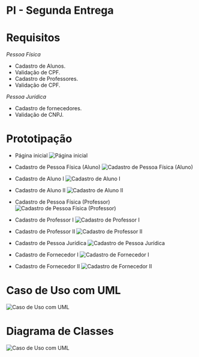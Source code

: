 # PI - Segunda Entrega
# Requisitos
_Pessoa Física_
- Cadastro de Alunos.
- Validação de CPF.
- Cadastro de Professores.
- Validação de CPF.

_Pessoa Jurídica_
- Cadastro de fornecedores.
- Validação de CNPJ.

# Prototipação
- Página inicial
![Página inicial](<prototipos/01 - inicio.png>)

- Cadastro de Pessoa Física (Aluno)
![Cadastro de Pessoa Física (Aluno)](<prototipos/02 - cadastro_pessoa_fisica_aluno.png>)

- Cadastro de Aluno I
![Cadastro de Aluno I](<prototipos/03 - cadastro_aluno_I.png>)

- Cadastro de Aluno II
![Cadastro de Aluno II](<prototipos/04 - cadastro_aluno_II.png>)

- Cadastro de Pessoa Física (Professor)
![Cadastro de Pessoa Física (Professor)](<prototipos/05 - cadastro_pessoa_fisica_professor.png>)

- Cadastro de Professor I
![Cadastro de Professor I](<prototipos/06 - cadastro_professor_I.png>)

- Cadastro de Professor II
![Cadastro de Professor II](<prototipos/07 - cadastro_professor_II.png>)

- Cadastro de Pessoa Jurídica
![Cadastro de Pessoa Jurídica](<prototipos/08 - cadastro_pessoa_juridica.png>)

- Cadastro de Fornecedor I
![Cadastro de Fornecedor I](<prototipos/09 - cadastro_fornecedor_I.png>)

- Cadastro de Fornecedor II
![Cadastro de Fornecedor II](<prototipos/10 - cadastro_fornecedor_II.jpg>)

# Caso de Uso com UML
![Caso de Uso com UML](<diagramas_entrega_I/Diagrama UML.jpg>)

# Diagrama de Classes
![Caso de Uso com UML](<diagramas_entrega_I/Diagrama de Classes.jpg>)
